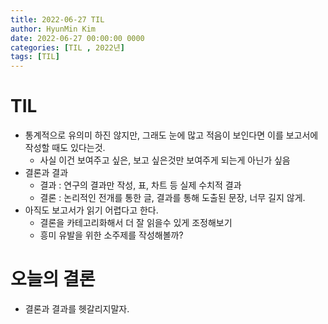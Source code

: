```yaml
---
title: 2022-06-27 TIL
author: HyunMin Kim
date: 2022-06-27 00:00:00 0000
categories: [TIL , 2022년]
tags: [TIL]
---
```


# TIL
- 통계적으로 유의미 하진 않지만, 그래도 눈에 많고 적음이 보인다면 이를 보고서에 작성할 때도 있다는것.
    - 사실 이건 보여주고 싶은, 보고 싶은것만 보여주게 되는게 아닌가 싶음
- 결론과 결과
    - 결과 : 연구의 결과만 작성, 표, 차트 등 실제 수치적 결과
    - 결론 : 논리적인 전개를 통한 글, 결과를 통해 도출된 문장, 너무 길지 않게.
- 아직도 보고서가 읽기 어렵다고 한다.
    - 결론을 카테고리화해서 더 잘 읽을수 있게 조정해보기
    - 흥미 유발을 위한 소주제를 작성해볼까?


# 오늘의 결론
- 결론과 결과를 헷갈리지말자.



